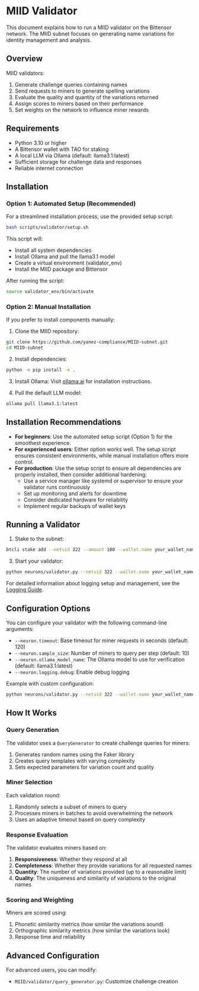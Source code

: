 # MIID Validator

This document explains how to run a MIID validator on the Bittensor network. The MIID subnet focuses on generating name variations for identity management and analysis.

## Overview

MIID validators:
1. Generate challenge queries containing names
2. Send requests to miners to generate spelling variations
3. Evaluate the quality and quantity of the variations returned
4. Assign scores to miners based on their performance
5. Set weights on the network to influence miner rewards

## Requirements

- Python 3.10 or higher
- A Bittensor wallet with TAO for staking
- A local LLM via Ollama (default: llama3.1:latest)
- Sufficient storage for challenge data and responses
- Reliable internet connection

## Installation

### Option 1: Automated Setup (Recommended)

For a streamlined installation process, use the provided setup script:

```bash
bash scripts/validator/setup.sh
```

This script will:
- Install all system dependencies
- Install Ollama and pull the llama3.1 model
- Create a virtual environment (validator_env)
- Install the MIID package and Bittensor

After running the script:
```bash
source validator_env/bin/activate
```

### Option 2: Manual Installation

If you prefer to install components manually:

1. Clone the MIID repository:
```bash
git clone https://github.com/yanez-compliance/MIID-subnet.git
cd MIID-subnet
```

2. Install dependencies:
```bash
python -m pip install -e .
```

3. Install Ollama:
Visit [ollama.ai](https://ollama.ai) for installation instructions.

4. Pull the default LLM model:
```bash
ollama pull llama3.1:latest
```

## Installation Recommendations

- **For beginners**: Use the automated setup script (Option 1) for the smoothest experience.
- **For experienced users**: Either option works well. The setup script ensures consistent environments, while manual installation offers more control.
- **For production**: Use the setup script to ensure all dependencies are properly installed, then consider additional hardening:
  - Use a service manager like systemd or supervisor to ensure your validator runs continuously
  - Set up monitoring and alerts for downtime
  - Consider dedicated hardware for reliability
  - Implement regular backups of wallet keys

## Running a Validator

1. Stake to the subnet:
```bash
btcli stake add --netuid 322 --amount 100 --wallet.name your_wallet_name --wallet.hotkey your_hotkey --subtensor.network test
```

3. Start your validator:
```bash
python neurons/validator.py --netuid 322 --wallet.name your_wallet_name --wallet.hotkey your_hotkey --subtensor.network test
```

For detailed information about logging setup and management, see the [Logging Guide](logging.md).

## Configuration Options

You can configure your validator with the following command-line arguments:

- `--neuron.timeout`: Base timeout for miner requests in seconds (default: 120)
- `--neuron.sample_size`: Number of miners to query per step (default: 10)
- `--neuron.ollama_model_name`: The Ollama model to use for verification (default: llama3.1:latest)
- `--neuron.logging.debug`: Enable debug logging

Example with custom configuration:
```bash
python neurons/validator.py --netuid 322 --wallet.name your_wallet_name --wallet.hotkey your_hotkey --subtensor.network test --neuron.timeout 180 --neuron.sample_size 15
```

## How It Works

### Query Generation

The validator uses a `QueryGenerator` to create challenge queries for miners:
1. Generates random names using the Faker library
2. Creates query templates with varying complexity
3. Sets expected parameters for variation count and quality

### Miner Selection

Each validation round:
1. Randomly selects a subset of miners to query
2. Processes miners in batches to avoid overwhelming the network
3. Uses an adaptive timeout based on query complexity

### Response Evaluation

The validator evaluates miners based on:
1. **Responsiveness**: Whether they respond at all
2. **Completeness**: Whether they provide variations for all requested names
3. **Quantity**: The number of variations provided (up to a reasonable limit)
4. **Quality**: The uniqueness and similarity of variations to the original names

### Scoring and Weighting

Miners are scored using:
1. Phonetic similarity metrics (how similar the variations sound)
2. Orthographic similarity metrics (how similar the variations look)
3. Response time and reliability

## Advanced Configuration

For advanced users, you can modify:

- `MIID/validator/query_generator.py`: Customize challenge creation
